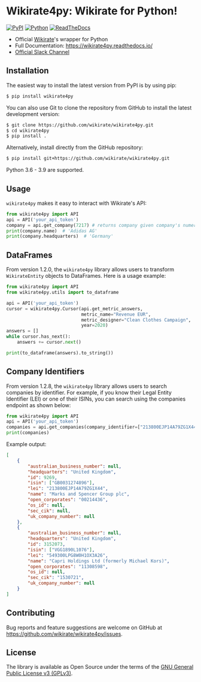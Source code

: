 # Wikirate4py: Wikirate for Python!

[![PyPI](https://img.shields.io/pypi/v/wikirate4py?label=PyPI)](https://pypi.org/project/wikirate4py/) 
[![Python](https://img.shields.io/pypi/pyversions/wikirate4py?label=Python)](https://pypi.org/project/wikirate4py/) 
[![ReadTheDocs](https://readthedocs.org/projects/wikirate4py/badge/?version=latest)](https://wikirate4py.readthedocs.io/en/latest/)

- Official [Wikirate](https://wikirate.org)'s wrapper for Python
- Full Documentation: https://wikirate4py.readthedocs.io/
- [Official Slack Channel](https://wikirate.slack.com/archives/C021YJBQT8E)

## Installation

The easiest way to install the latest version from PyPI is by using pip:

```bash
$ pip install wikirate4py
```

You can also use Git to clone the repository from GitHub to install the latest development version:

```bash
$ git clone https://github.com/wikirate/wikirate4py.git
$ cd wikirate4py
$ pip install .
```

Alternatively, install directly from the GitHub repository:

```bash
$ pip install git+https://github.com/wikirate/wikirate4py.git
```

Python 3.6 - 3.9 are supported.

## Usage

`wikirate4py` makes it easy to interact with Wikirate's API:

```python
from wikirate4py import API
api = API('your_api_token')
company = api.get_company(7217) # returns company given company's numeric identifier
print(company.name)  # 'Adidas AG'
print(company.headquarters)  # 'Germany'
```

## DataFrames

From version 1.2.0, the `wikirate4py` library allows users to transform `WikirateEntity` objects to DataFrames. Here is a usage example:

```python
from wikirate4py import API
from wikirate4py.utils import to_dataframe

api = API('your_api_token')
cursor = wikirate4py.Cursor(api.get_metric_answers,
                            metric_name="Revenue EUR",
                            metric_designer="Clean Clothes Campaign",
                            year=2020)
answers = []
while cursor.has_next():
    answers += cursor.next()

print(to_dataframe(answers).to_string())
```

## Company Identifiers

From version 1.2.8, the `wikirate4py` library allows users to search companies by identifier. For example, if you know their Legal Entity Identifier (LEI) or one of their ISINs, you can search using the companies endpoint as shown below:

```python
from wikirate4py import API
api = API('your_api_token')
companies = api.get_companies(company_identifier=["213800EJP14A79ZG1X44", "VGG1890L1076"]) # get companies that match any of the two given company identifiers
print(companies)
```

Example output:

```json
[
    {
        "australian_business_number": null,
        "headquarters": "United Kingdom",
        "id": 9269,
        "isin": ["GB0031274896"],
        "lei": "213800EJP14A79ZG1X44",
        "name": "Marks and Spencer Group plc",
        "open_corporates": "00214436",
        "os_id": null,
        "sec_cik": null,
        "uk_company_number": null
    },
    {
        "australian_business_number": null,
        "headquarters": "United Kingdom",
        "id": 3152073,
        "isin": ["VGG1890L1076"],
        "lei": "549300LPG8W0H1OX3A26",
        "name": "Capri Holdings Ltd (formerly Michael Kors)",
        "open_corporates": "11308598",
        "os_id": null,
        "sec_cik": "1530721",
        "uk_company_number": null
    }
]
```

## Contributing

Bug reports and feature suggestions are welcome on GitHub at https://github.com/wikirate/wikirate4py/issues.

## License

The library is available as Open Source under the terms of the [GNU General Public License v3 (GPLv3)](https://www.gnu.org/licenses/gpl-3.0.txt).